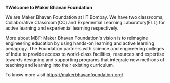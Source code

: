 #**Welcome to Maker Bhavan Foundation**

We are Maker Bhavan Foundation at IIT Bombay. We have two classrooms, Collaborative Classroom(CC) and Experiential Learning Laboratory(ELL) for active learning and experiential learning respectively. 

More about MBF:
Maker Bhavan Foundation's vision is to reimagine engineering education by using hands-on learning and active learning pedagogy. The Foundation partners with science and engineering colleges of India to provide access to world-class facilities, resources and expertise towards designing and supporting programs that integrate new methods of teaching and learning into their existing curriculum.

To know more visit <https://makerbhavanfoundation.org/>